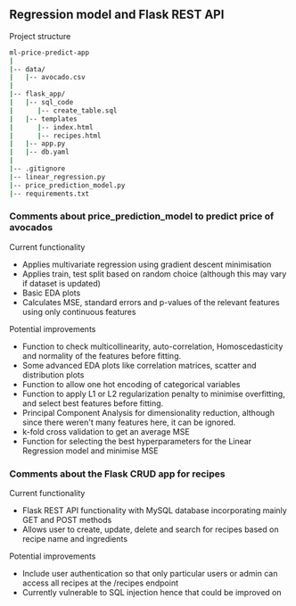 ## Regression model and Flask REST API

Project structure

```bash
ml-price-predict-app
|
|-- data/
|   |-- avocado.csv
|
|-- flask_app/
|   |-- sql_code
|      |-- create_table.sql
|   |-- templates
|      |-- index.html
|      |-- recipes.html
|   |-- app.py
|   |-- db.yaml
|
|-- .gitignore
|-- linear_regression.py
|-- price_prediction_model.py
|-- requirements.txt
```

### Comments about price_prediction_model to predict price of avocados
Current functionality
* Applies multivariate regression using gradient descent minimisation
* Applies train, test split based on random choice (although this may vary if dataset is updated)
* Basic EDA plots
* Calculates MSE, standard errors and p-values of the relevant features using only continuous features

Potential improvements
* Function to check multicollinearity, auto-correlation, Homoscedasticity and normality of the features before fitting.
* Some advanced EDA plots like correlation matrices, scatter and distribution plots
* Function to allow one hot encoding of categorical variables
* Function to apply L1 or L2 regularization penalty to minimise overfitting, and select best features before fitting.
* Principal Component Analysis for dimensionality reduction, although since there weren't many features here, it can be ignored.
* k-fold cross validation to get an average MSE
* Function for selecting the best hyperparameters for the Linear Regression model and minimise MSE

### Comments about the Flask CRUD app for recipes
Current functionality
* Flask REST API functionality with MySQL database incorporating mainly GET and POST methods
* Allows user to create, update, delete and search for recipes based on recipe name and ingredients

Potential improvements
* Include user authentication so that only particular users or admin can access all recipes at the /recipes endpoint
* Currently vulnerable to SQL injection hence that could be improved on
